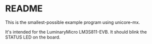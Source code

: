 # README

This is the smallest-possible example program using unicore-mx.

It's intended for the LuminaryMicro LM3S811-EVB.
It should blink the STATUS LED on the board.
